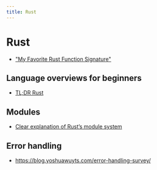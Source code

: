 ```yaml
---
title: Rust
---
```


# Rust

- ["My Favorite Rust Function Signature"](https://www.brandonsmith.ninja/blog/favorite-rust-function)

## Language overviews for beginners

- [TL;DR Rust](https://christine.website/blog/TLDR-rust-2020-09-19)

## Modules

- [Clear explanation of Rust’s module system](http://www.sheshbabu.com/posts/rust-module-system/)

## Error handling

- https://blog.yoshuawuyts.com/error-handling-survey/
